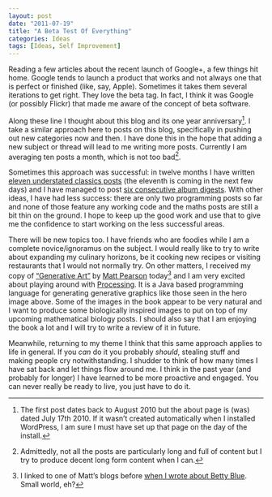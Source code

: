 ```yaml
---
layout: post
date: "2011-07-19"
title: "A Beta Test Of Everything"
categories: Ideas
tags: [Ideas, Self Improvement]
---
```


Reading a few articles about the recent launch of Google+, a few things hit home. Google tends to launch a product that works and not always one that is perfect or finished (like, say, Apple). Sometimes it takes them several iterations to get right. They love the beta tag. In fact, I think it was Google (or possibly Flickr) that made me aware of the concept of beta software.

Along these line I thought about this blog and its one year anniversary[^1]. I take a similar approach here to posts on this blog, specifically in pushing out new categories now and then. I have done this in the hope that adding a new subject or thread will lead to me writing more posts. Currently I am averaging ten posts a month, which is not too bad[^2]. 

Sometimes this approach was successful: in twelve months I have written [eleven understated classics posts](understated-classics) (the eleventh is coming in the next few days) and I have managed to post [six consecutive album digests](album-digest). With other ideas, I have had less success: there are only two programming posts so far and none of those feature any working code and the maths posts are still a bit thin on the ground. I hope to keep up the good work and use that to give me the confidence to start working on the less successful areas. 

There will be new topics too. I have friends who are foodies while I am a complete novice/ignoramus on the subject. I would really like to try to write about expanding my culinary horizons, be it cooking new recipes or visiting restaurants that I would not normally try. On other matters, I received my copy of [“Generative Art”](http://www.manning.com/pearson/) by [Matt Pearson](http://zenbullets.com/blog/) today[^3] and I am very excited about playing around with [Processing](http://processing.org/). It is a Java based programming language for generating generative graphics like those seen in the hero image above. Some of the images in the book appear to be very natural and I want to produce some biologically inspired images to put on top of my upcoming mathematical biology posts. I should also say that I am enjoying the book a lot and I will try to write a review of it in future. 

Meanwhile, returning to my theme I think that this same approach applies to life in general. If you _can_ do it you probably _should_, stealing stuff and making people cry notwithstanding. I shudder to think of how many times I have sat back and let things flow around me. I think in the past year (and probably for longer) I have learned to be more proactive and engaged. You can never really be ready to live, you just have to do it.

[^1]:The first post dates back to August 2010 but the about page is (was) dated July 17th 2010. If it wasn’t created automatically when I installed WordPress, I am sure I must have set up that page on the day of the install. 
[^2]:Admittedly, not all the posts are particularly long and full of content but I try to produce decent long form content when I can. 
[^3]:I linked to one of Matt’s blogs before [when I wrote about Betty Blue](why-i-love-betty-blue). Small world, eh?